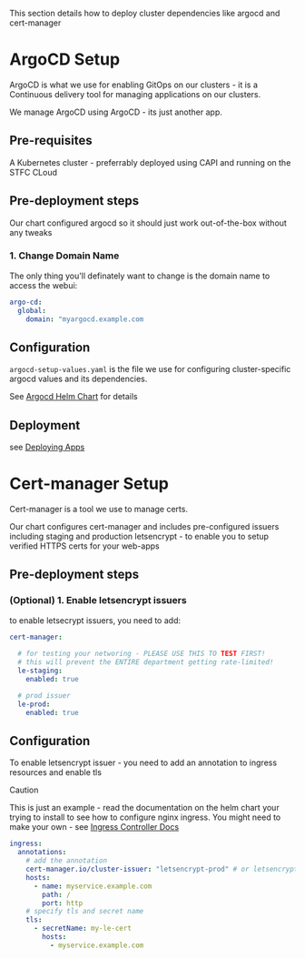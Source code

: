 This section details how to deploy cluster dependencies like argocd and cert-manager

# ArgoCD Setup 

ArgoCD is what we use for enabling GitOps on our clusters - it is a Continuous delivery tool for managing applications on our clusters. 

We manage ArgoCD using ArgoCD - its just another app.

## Pre-requisites

A Kubernetes cluster - preferrably deployed using CAPI and running on the STFC CLoud

## Pre-deployment steps

Our chart configured argocd so it should just work out-of-the-box without any tweaks 

### 1. Change Domain Name
The only thing you'll definately want to change is the domain name to access the webui:

```yaml
argo-cd:
  global:
    domain: "myargocd.example.com
```

## Configuration

`argocd-setup-values.yaml` is the file we use for configuring cluster-specific argocd values and its dependencies. 

See [Argocd Helm Chart](https://github.com/argoproj/argo-helm/tree/main/charts/argo-cd) for details  

## Deployment 

see [Deploying Apps](../deploying-apps.md)


# Cert-manager Setup

Cert-manager is a tool we use to manage certs.

Our chart configures cert-manager and includes pre-configured issuers including staging and production letsencrypt - to enable you to setup verified HTTPS certs for your web-apps

## Pre-deployment steps

### (Optional) 1. Enable letsencrypt issuers 

to enable letsecrypt issuers, you need to add:

```yaml
cert-manager:
  
  # for testing your networing - PLEASE USE THIS TO TEST FIRST! 
  # this will prevent the ENTIRE department getting rate-limited!
  le-staging:  
    enabled: true

  # prod issuer
  le-prod:
    enabled: true
```

## Configuration 

To enable letsencrypt issuer - you need to add an annotation to ingress resources and enable tls

> [!CAUTION]
> This is just an example - read the documentation on the helm chart your trying to install to see how to configure nginx ingress. 
> You might need to make your own - see [Ingress Controller Docs](https://kubernetes.io/docs/concepts/services-networking/ingress/) 

```yaml
ingress:
  annotations:
    # add the annotation
    cert-manager.io/cluster-issuer: "letsencrypt-prod" # or letsencrypt-staging or self-signed
    hosts:
      - name: myservice.example.com
        path: /
        port: http
    # specify tls and secret name
    tls:
      - secretName: my-le-cert
        hosts:
          - myservice.example.com
```

